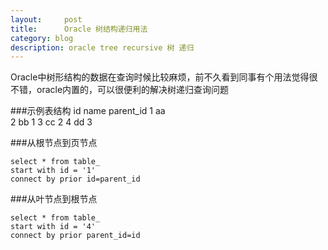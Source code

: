 ```yaml
---
layout:     post
title:      Oracle 树结构递归用法
category: blog
description: oracle tree recursive 树 递归
---
```


Oracle中树形结构的数据在查询时候比较麻烦，前不久看到同事有个用法觉得很不错，oracle内置的，可以很便利的解决树递归查询问题

###示例表结构
    id       name   parent_id
    1         aa     
    2         bb    1
    3         cc    2
    4         dd    3

###从根节点到页节点

    select * from table_
    start with id = '1'
    connect by prior id=parent_id

###从叶节点到根节点

    select * from table_ 
    start with id = '4'
    connect by prior parent_id=id
